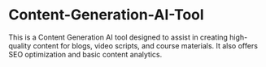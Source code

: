 # Content-Generation-AI-Tool
This is a Content Generation AI tool designed to assist in creating high-quality content for blogs, video scripts, and course materials. It also offers SEO optimization and basic content analytics.
